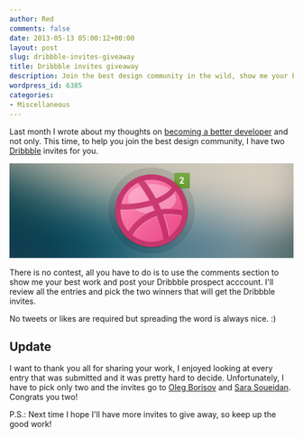 ```yaml
---
author: Red
comments: false
date: 2013-05-13 05:00:12+00:00
layout: post
slug: dribbble-invites-giveaway
title: Dribbble invites giveaway
description: Join the best design community in the wild, show me your best work and you can win a Dribbble invite.
wordpress_id: 6385
categories:
- Miscellaneous
---
```


Last month I wrote about my thoughts on [becoming a better developer](http://www.red-team-design.com/becoming-a-better-developer) and not only. This time, to help you join the best design community, I have two [Dribbble](http://dribbble.com/catalinred) invites for you.

![Dribbble invites](/wp-content/uploads/2013/05/dribbble-invites.jpg)

<!-- more -->

There is no contest, all you have to do is to use the comments section to show me your best work and post your Dribbble prospect acccount. I'll review all the entries and pick the two winners that will get the Dribbble invites.

No tweets or likes are required but spreading the word is always nice. :)


## Update

I want to thank you all for sharing your work, I enjoyed looking at every entry that was submitted and it was pretty hard to decide. Unfortunately, I have to pick only two and the invites go to [Oleg Borisov](http://dribbble.com/zaytar) and [Sara Soueidan](http://dribbble.com/sarasoueidan). Congrats you two!

P.S.: Next time I hope I'll have more invites to give away, so keep up the good work!